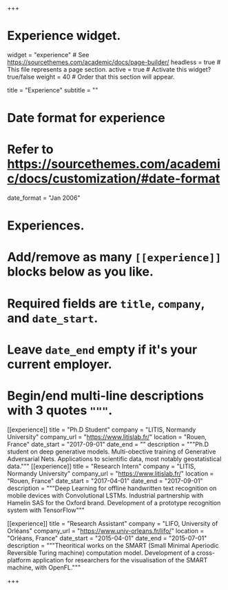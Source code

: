 +++
# Experience widget.
widget = "experience"  # See https://sourcethemes.com/academic/docs/page-builder/
headless = true  # This file represents a page section.
active = true  # Activate this widget? true/false
weight = 40  # Order that this section will appear.

title = "Experience"
subtitle = ""

# Date format for experience
#   Refer to https://sourcethemes.com/academic/docs/customization/#date-format
date_format = "Jan 2006"

# Experiences.
#   Add/remove as many `[[experience]]` blocks below as you like.
#   Required fields are `title`, `company`, and `date_start`.
#   Leave `date_end` empty if it's your current employer.
#   Begin/end multi-line descriptions with 3 quotes `"""`.
[[experience]]
  title = "Ph.D Student"
  company = "LITIS, Normandy University"
  company_url = "https://www.litislab.fr/"
  location = "Rouen, France"
  date_start = "2017-09-01"
  date_end = ""
  description = """Ph.D student on deep generative models. Multi-obective training of Generative Adversarial Nets. Applications to scientific data, most notably geostatistical data."""
[[experience]]
  title = "Research Intern"
  company = "LITIS, Normandy University"
  company_url = "https://www.litislab.fr/"
  location = "Rouen, France"
  date_start = "2017-04-01"
  date_end = "2017-09-01"
  description = """Deep Learning for offline handwritten text recognition on mobile devices with Convolutional LSTMs. Industrial partnership with Hamelin SAS for the Oxford brand. Development of a prototype recognition system with TensorFlow"""

[[experience]]
  title = "Research Assistant"
  company = "LIFO, University of Orléans"
  company_url = "https://www.univ-orleans.fr/lifo/"
  location = "Orléans, France"
  date_start = "2015-04-01"
  date_end = "2015-07-01"
  description = """Theoritical works on the SMART (Small Minimal Aperiodic Reversible
Turing machine) computation model. Development of a cross-platform application for researchers for the visualisation of
the SMART machine, with OpenFL."""

+++
